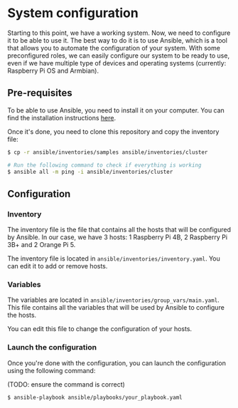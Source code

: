 # System configuration

Starting to this point, we have a working system. Now, we need to configure it to be able to use it.
The best way to do it is to use Ansible, which is a tool that allows you to automate the configuration of your system.
With some preconfigured roles, we can easily configure our system to be ready to use, even if we have multiple type of devices and operating systems (currently: Raspberry Pi OS and Armbian).

## Pre-requisites

To be able to use Ansible, you need to install it on your computer. You can find the installation instructions [here](https://docs.ansible.com/ansible/latest/installation_guide/intro_installation.html).

Once it's done, you need to clone this repository and copy the inventory file:

```sh
$ cp -r ansible/inventories/samples ansible/inventories/cluster

# Run the following command to check if everything is working
$ ansible all -m ping -i ansible/inventories/cluster
```

## Configuration

### Inventory

The inventory file is the file that contains all the hosts that will be configured by Ansible. In our case, we have 3 hosts: 1 Raspberry Pi 4B, 2 Raspberry Pi 3B+ and 2 Orange Pi 5.

The inventory file is located in `ansible/inventories/inventory.yaml`. You can edit it to add or remove hosts.

### Variables

The variables are located in `ansible/inventories/group_vars/main.yaml`. This file contains all the variables that will be used by Ansible to configure the hosts.

You can edit this file to change the configuration of your hosts.

### Launch the configuration

Once you're done with the configuration, you can launch the configuration using the following command:

(TODO: ensure the command is correct)

```sh
$ ansible-playbook ansible/playbooks/your_playbook.yaml
```
